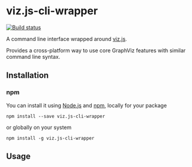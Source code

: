 # viz.js-cli-wrapper

[![Build status](https://img.shields.io/travis/jeysal/viz.js-cli-wrapper.svg?style=flat-square)](https://travis-ci.org/jeysal/viz.js-cli-wrapper)

A command line interface wrapped around [viz.js](https://github.com/mdaines/viz.js).

Provides a cross-platform way to use core GraphViz features with similar command line syntax.

## Installation

### npm

You can install it using [Node.js](https://nodejs.org/) and [npm](https://www.npmjs.com/), locally for your package

    npm install --save viz.js-cli-wrapper

or globally on your system

    npm install -g viz.js-cli-wrapper

## Usage
